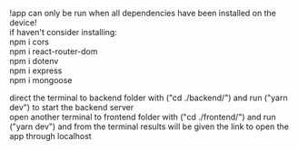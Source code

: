 !app can only be run when all dependencies have been installed on the device!<br/>
if haven't consider installing:<br/>
npm i cors<br/>
npm i react-router-dom<br/>
npm i dotenv<br/>
npm i express<br/>
npm i mongoose<br/>

direct the terminal to backend folder with ("cd ./backend/") and run ("yarn dev") to start the backend server<br/>
open another terminal to frontend folder with ("cd ./frontend/") and run ("yarn dev") and from the terminal results will be given the link to open the app through localhost<br/>

